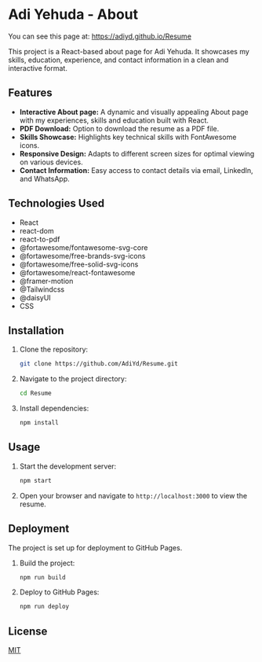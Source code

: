 # Adi Yehuda - About

You can see this page at:
https://adiyd.github.io/Resume

This project is a React-based about page for Adi Yehuda. It showcases my skills, education, experience, and contact information in a clean and interactive format.

## Features

*   **Interactive About page:** A dynamic and visually appealing About page with my experiences, skills and education built with React.
*   **PDF Download:** Option to download the resume as a PDF file.
*   **Skills Showcase:** Highlights key technical skills with FontAwesome icons.
*   **Responsive Design:** Adapts to different screen sizes for optimal viewing on various devices.
*   **Contact Information:** Easy access to contact details via email, LinkedIn, and WhatsApp.

## Technologies Used

*   React
*   react-dom
*   react-to-pdf
*   @fortawesome/fontawesome-svg-core
*   @fortawesome/free-brands-svg-icons
*   @fortawesome/free-solid-svg-icons
*   @fortawesome/react-fontawesome
*   @framer-motion
*   @Tailwindcss
*   @daisyUI
*   CSS

## Installation

1.  Clone the repository:

    ```sh
    git clone https://github.com/AdiYd/Resume.git
    ```
2.  Navigate to the project directory:

    ```sh
    cd Resume
    ```
3.  Install dependencies:

    ```sh
    npm install
    ```

## Usage

1.  Start the development server:

    ```sh
    npm start
    ```
2.  Open your browser and navigate to `http://localhost:3000` to view the resume.

## Deployment

The project is set up for deployment to GitHub Pages.

1.  Build the project:

    ```sh
    npm run build
    ```
2.  Deploy to GitHub Pages:

    ```sh
    npm run deploy
    ```

## License

[MIT](LICENSE)